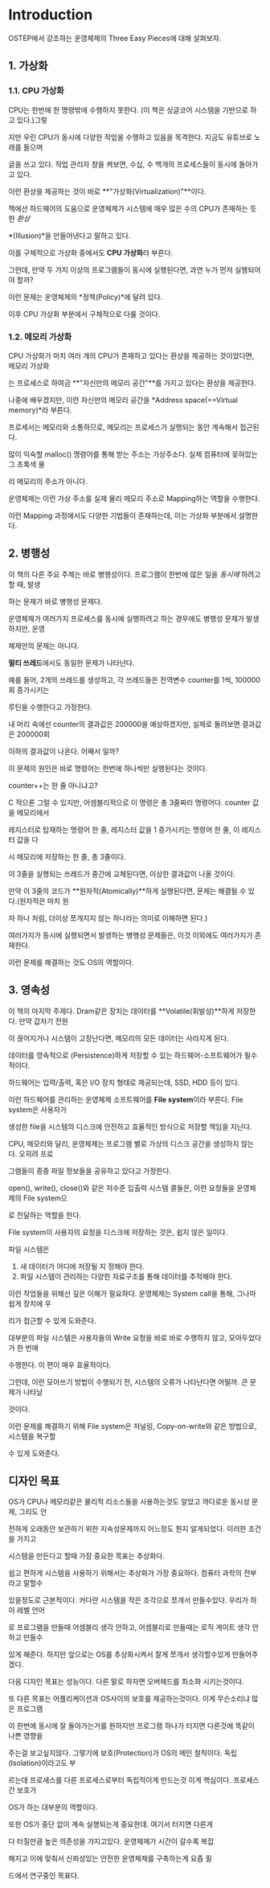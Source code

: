 # Introduction

OSTEP에서 강조하는 운영체제의 Three Easy Pieces에 대해 살펴보자.

## 1. 가상화

### 1.1. CPU 가상화

CPU는 한번에 한 명령밖에 수행하지 못한다. (이 책은 싱글코어 시스템을 기반으로 하고 있다.)그렇

지만 우린 CPU가 동시에 다양한 작업을 수행하고 있음을 목격한다. 지금도 유튜브로 노래를 들으며 

글을 쓰고 있다. 작업 관리자 창을 켜보면, 수십, 수 백개의 프로세스들이 동시에 돌아가고 있다.

이런 환상을 제공하는 것이 바로 **"가상화(Virtualization)"**이다.

책에선 하드웨어의 도움으로 운영체제가 시스템에 매우 많은 수의 CPU가 존재하는 듯한 *환상*

*(Illusion)*을 만들어낸다고 말하고 있다.

이를 구체적으로 가상화 중에서도 **CPU 가상화**라 부른다.

그런데, 만약 두 가지 이상의 프로그램들이 동시에 실행된다면, 과연 누가 먼저 실행되어야 할까?

이런 문제는 운영체제의 *정책(Policy)*에 달려 있다.

이후 CPU 가상화 부분에서 구체적으로 다룰 것이다.

### 1.2. 메모리 가상화

CPU 가상화가 마치 여러 개의 CPU가 존재하고 있다는 환상을 제공하는 것이었다면, 메모리 가상화

는 프로세스로 하여금 **"자신만의 메모리 공간"**를 가지고 있다는 환상을 제공한다.

나중에 배우겠지만, 이런 자신만의 메모리 공간을 *Address space(==Virtual memory)*라 부른다.

프로세서는 메모리와 소통하므로, 메모리는 프로세스가 실행되는 동안 계속해서 접근된다.

많이 익숙할 malloc() 명령어를 통해 받는 주소는 가상주소다. 실제 컴퓨터에 꽂혀있는 그 초록색 물

리 메모리의 주소가 아니다.

운영체제는 이런 가상 주소를 실제 물리 메모리 주소로 Mapping하는 역할을 수행한다.

이런 Mapping 과정에서도 다양한 기법들이 존재하는데, 이는 가상화 부분에서 설명한다.

## 2. 병행성

이 책의 다른 주요 주제는 바로 병행성이다. 프로그램이 한번에 많은 일을 *동시에* 하려고 할 때, 발생

하는 문제가 바로 병행성 문제다.

운영체제가 여러가지 프로세스를 동시에 실행하려고 하는 경우에도 병행성 문제가 발생하지만, 운영

체제만의 문제는 아니다.

**멀티 쓰레드**에서도 동일한 문제가 나타난다.

예를 들어, 2개의 쓰레드를 생성하고, 각 쓰레드들은 전역변수 counter를 1씩, 100000회 증가시키는 

루틴을 수행한다고 가정한다.

내 머리 속에선 counter의 결과값은 200000을 예상하겠지만, 실제로 돌려보면 결과값은 200000회 

이하의 결과값이 나온다. 어째서 일까?

이 문제의 원인은 바로 명령어는 한번에 하나씩만 실행된다는 것이다.

counter++는 한 줄 아니냐고?

C 적으론 그럴 수 있지만, 어셈블리적으로 이 명령은 총 3줄짜리 명령어다. counter 값을 메모리에서 

레지스터로 탑재하는 명령어 한 줄, 레지스터 값을 1 증가시키는 명령어 한 줄, 이 레지스터 값을 다

시 메모리에 저장하는 한 줄, 총 3줄이다.

이 3줄을 실행되는 쓰레드가 중간에 교체된다면, 이상한 결과값이 나올 것이다.

만약 이 3줄의 코드가 **원자적(Atomically)**하게 실행된다면, 문제는 해결될 수 있다.(원자적은 마치 원

자 하나 처럼, 더이상 쪼개지지 않는 하나라는 의미로 이해하면 된다.)

여러가지가 동시에 실행되면서 발생하는 병행성 문제들은, 이것 이외에도 여러가지가 존재한다.

이런 문제를 해결하는 것도 OS의 역할이다.

## 3. 영속성

이 책의 마지막 주제다. Dram같은 장치는 데이터를 **Volatile(휘발성)**하게 저장한다. 만약 갑자기 전원

이 끊어지거나 시스템이 고장난다면, 메모리의 모든 데이터는 사라지게 된다.

데이터를 영속적으로 (Persistence)하게 저장할 수 있는 하드웨어-소프트웨어가 필수적이다.

하드웨어는 입력/출력, 혹은 I/O 장치 형태로 제공되는데, SSD, HDD 등이 있다.

이런 하드웨어를 관리하는 운영체제 소프트웨어를 **File system**이라 부른다. File system은 사용자가 

생성한 file을 시스템의 디스크에 안전하고 효율적인 방식으로 저장할 책임을 지닌다.

CPU, 메모리와 달리, 운영체제는 프로그램 별로 가상의 디스크 공간을 생성하지 않는다. 오히려 프로

그램들이 종종 파일 정보들을 공유하고 있다고 가정한다.

open(), write(), close()와 같은 저수준 입출력 시스템 콜들은, 이런 요청들을 운영체제의 File system으

로 전달하는 역할을 한다.

File system이 사용자의 요청을 디스크에 저장하는 것은, 쉽지 않은 일이다.

파일 시스템은

1. 새 데이터가 어디에 저장될 지 정해야 한다.
2. 파일 시스템이 관리하는 다양한 자료구조를 통해 데이터를 추적해야 한다.

이런 작업들을 위해선 깊은 이해가 필요하다. 운영체제는 System call을 통해, 그나마 쉽게 장치에 우

리가 접근할 수 있게 도와준다.

대부분의 파일 시스템은 사용자들의 Write 요청을 바로 바로 수행하지 않고, 모아두었다가 한 번에 

수행한다. 이 편이 매우 효율적이다.

그런데, 이런 모아쓰기 방법이 수행되기 전, 시스템의 오류가 나타난다면 어떨까. 큰 문제가 나타날 

것이다.

이런 문제를 해결하기 위해 File system은 저널링, Copy-on-write와 같은 방법으로, 시스템을 복구할 

수 있게 도와준다.

## 디자인 목표

OS가 CPU나 메모리같은 물리적 리소스들을 사용하는것도 알았고 까다로운 동시성 문제, 그리도 안

전하게 오래동안 보관하기 위한 지속성문제까지 어느정도 뭔지 알게되었다. 이러한 조건을 가지고 

시스템을 만든다고 할때 가장 중요한 목표는 추상화다.

쉽고 편하게 시스템을 사용하기 위해서는 추상화가 가장 중요하다. 컴퓨터 과학의 전부라고 말할수

있을정도로 근본적이다. 커다란 시스템을 작은 조각으로 쪼개서 만들수있다. 우리가 하이 레벨 언어

로 프로그램을 만들때 어셈블리 생각 안하고, 어셈블리로 만들때는 로직 게이트 생각 안하고 만들수

있게 해준다. 하지만 앞으로는 OS를 추상화시켜서 잘게 쪼개서 생각할수있게 만들어주겠다.

다음 디자인 목표는 성능이다. 다른 말로 하자면 오버헤드를 최소화 시키는것이다. 

또 다른 목표는 어플리케이션과 OS사이의 보호를 제공하는것이다. 이게 무슨소리냐 많은 프로그램

이 한번에 동시에 잘 돌아가는거를 원하지만 프로그램 하나가 터지면 다른것에 똑같이 나쁜 영향을 

주는걸 보고싶지않다. 그렇기에 보호(Protection)가 OS의 메인 철칙이다.  독립(Isolation)이라고도 부

르는데 프로세스를 다른 프로세스로부터 독립적이게 만드는것 이게 핵심이다. 프로세스간 보호가 

OS가 하는 대부분의 역할이다.

또한 OS가 중단 없이 계속 실행되는게 중요한데. 여기서 터지면 다른게 

다 터질만큼 높은 의존성을 가지고있다. 운영체제가 시간이 갈수록 복잡

해지고 이에 맞춰서 신뢰성있는 안전한 운영체제를 구축하는게 요즘 필

드에서 연구중인 목표다.
